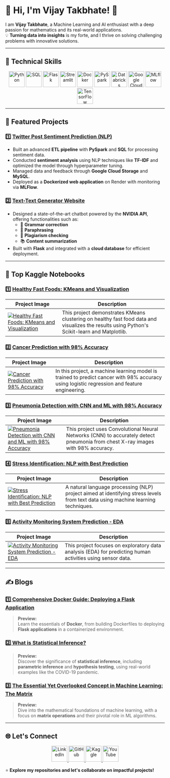 # 🌟 Hi, I'm Vijay Takbhate! 👋  

I am **Vijay Takbhate**, a Machine Learning and AI enthusiast with a deep passion for mathematics and its real-world applications.  
💡 **Turning data into insights** is my forte, and I thrive on solving challenging problems with innovative solutions.  

---

## 🔧 **Technical Skills**  
<div align="center">  
  <img src="https://cdn.jsdelivr.net/gh/devicons/devicon/icons/python/python-original.svg" alt="Python" height="50">  
  <img src="https://cdn.jsdelivr.net/gh/devicons/devicon/icons/mysql/mysql-original-wordmark.svg" alt="SQL" height="50">  
  <img src="https://cdn.jsdelivr.net/gh/devicons/devicon/icons/flask/flask-original.svg" alt="Flask" height="50">  
  <img src="https://streamlit.io/images/brand/streamlit-mark-color.svg" alt="Streamlit" height="50">  
  <img src="https://cdn.jsdelivr.net/gh/devicons/devicon/icons/docker/docker-original-wordmark.svg" alt="Docker" height="50">  
  <img src="https://spark.apache.org/images/spark-logo-trademark.png" alt="PySpark" height="50">  
  <img src="https://drive.google.com/uc?export=view&id=13BDBQaq2HpxYK5tVbv5vhT86CLDcM5sx" alt="Databricks" height="50">  
  <img src="https://github.com/user-attachments/assets/0735e042-2178-478b-bf02-493a6f4f255c" alt="Google Cloud Platform" height="50">  
  <img src="https://github.com/user-attachments/assets/63d5e52f-9385-4ec5-a300-43bc0f61d070" alt="MLflow" height="50">  
  <img src="https://github.com/user-attachments/assets/352d92fb-4b0d-454a-aacb-465dff41a391" alt="TensorFlow" height="50">  
</div>  

---

## 🚀 **Featured Projects**  
### **1️⃣ [Twitter Post Sentiment Prediction (NLP)](https://github.com/vijaytakbhate2002/sentiment-prediction-flask-application.git)**  
- Built an advanced **ETL pipeline** with **PySpark** and **SQL** for processing sentiment data.  
- Conducted **sentiment analysis** using NLP techniques like **TF-IDF** and optimized the model through hyperparameter tuning.  
- Managed data and feedback through **Google Cloud Storage** and **MySQL**.  
- Deployed as a **Dockerized web application** on Render with monitoring via **MLFlow**.  

### **2️⃣ [Text-Text Generator Website](https://text-text-generator.onrender.com/)**  
- Designed a state-of-the-art chatbot powered by the **NVIDIA API**, offering functionalities such as:  
  - 📝 **Grammar correction**  
  - 🔄 **Paraphrasing**  
  - 📜 **Plagiarism checking**  
  - 📚 **Content summarization**  
- Built with **Flask** and integrated with a **cloud database** for efficient deployment.  


---
## 📝 **Top Kaggle Notebooks**

### 1️⃣ [Healthy Fast Foods: KMeans and Visualization](https://www.kaggle.com/code/vijay20213/healthy-fast-foods-kmeans-and-visualization)

| Project Image | Description |
|---------------|-------------|
| [![Healthy Fast Foods: KMeans and Visualization](https://github.com/user-attachments/assets/8ae1f883-45c3-427e-855a-484abc29a830)](https://www.kaggle.com/code/vijay20213/healthy-fast-foods-kmeans-and-visualization) | This project demonstrates KMeans clustering on healthy fast food data and visualizes the results using Python's Scikit-learn and Matplotlib. |
  
### 2️⃣ [Cancer Prediction with 98% Accuracy](https://www.kaggle.com/code/vijay20213/cancer-prediction-with-98-accuracy)

| Project Image | Description |
|---------------|-------------|
| [![Cancer Prediction with 98% Accuracy](https://github.com/user-attachments/assets/7fdb7d52-d008-4798-9e88-32ccb2c4ff0b)](https://www.kaggle.com/code/vijay20213/cancer-prediction-with-98-accuracy) | In this project, a machine learning model is trained to predict cancer with 98% accuracy using logistic regression and feature engineering. |

### 3️⃣ [Pneumonia Detection with CNN and ML with 98% Accuracy](https://www.kaggle.com/code/vijay20213/pneumonia-detection-with-cnn-and-ml-with-98-acc)

| Project Image | Description |
|---------------|-------------|
| [![Pneumonia Detection with CNN and ML with 98% Accuracy](https://github.com/user-attachments/assets/e77f1bf0-0be9-44a9-8385-1bf2b838a4c3)](https://www.kaggle.com/code/vijay20213/pneumonia-detection-with-cnn-and-ml-with-98-acc) | This project uses Convolutional Neural Networks (CNN) to accurately detect pneumonia from chest X-ray images with 98% accuracy. |

### 4️⃣ [Stress Identification: NLP with Best Prediction](https://www.kaggle.com/code/vijay20213/stress-identification-nlp-with-best-prediction)

| Project Image | Description |
|---------------|-------------|
| [![Stress Identification: NLP with Best Prediction](https://github.com/user-attachments/assets/7dfbf9b6-c4e6-4bfa-bb03-e91224dab3c4)](https://www.kaggle.com/code/vijay20213/stress-identification-nlp-with-best-prediction) | A natural language processing (NLP) project aimed at identifying stress levels from text data using machine learning techniques. |

### 5️⃣ [Activity Monitoring System Prediction - EDA](https://www.kaggle.com/code/vijay20213/activity-monitoring-system-prediction-eda)

| Project Image | Description |
|---------------|-------------|
| [![Activity Monitoring System Prediction - EDA](https://github.com/user-attachments/assets/c937f0db-0a1a-4411-9ba9-7de74ab81e2d)](https://www.kaggle.com/code/vijay20213/activity-monitoring-system-prediction-eda) | This project focuses on exploratory data analysis (EDA) for predicting human activities using sensor data. |

---

## ✍️ **Blogs**  
### [1️⃣ Comprehensive Docker Guide: Deploying a Flask Application](https://www.linkedin.com/pulse/comprehensive-docker-guide-deploying-flask-vijay-takbhate-ojxvc/?trackingId=EzxHCiCaQbur%2FNED9CL76A%3D%3D)  
> **Preview:**  
> Learn the essentials of **Docker**, from building Dockerfiles to deploying **Flask applications** in a containerized environment.  

### [2️⃣ What is Statistical Inference?](https://www.linkedin.com/pulse/what-statistical-inference-vijay-takbhate-liyhe/?trackingId=EzxHCiCaQbur%2FNED9CL76A%3D%3D)  
> **Preview:**  
> Discover the significance of **statistical inference**, including **parametric inference** and **hypothesis testing**, using real-world examples like the COVID-19 pandemic.  

### [3️⃣ The Essential Yet Overlooked Concept in Machine Learning: The Matrix](https://www.linkedin.com/pulse/essential-yet-overlooked-concept-machine-learning-matrix-takbhate-wrzqc/?trackingId=EzxHCiCaQbur%2FNED9CL76A%3D%3D)  
> **Preview:**  
> Dive into the mathematical foundations of machine learning, with a focus on **matrix operations** and their pivotal role in ML algorithms.  

---
## 🌐 **Let's Connect**  
<div align="center">  
  <a href="https://www.linkedin.com/in/vijay-takbhate-b9231a236/?trk=PROFILE_DROP_DOWN" target="_blank">
    <img src="https://github.com/user-attachments/assets/1c2fb965-55e6-45bc-a7fa-75031cd44cb3" alt="LinkedIn" height="50">
  </a>  
  <a href="https://github.com/vijaytakbhate2002" target="_blank">
    <img src="https://cdn.jsdelivr.net/gh/devicons/devicon/icons/github/github-original.svg" alt="GitHub" height="50">
  </a>  
  <a href="https://www.kaggle.com/vijay20213" target="_blank">
    <img src="https://github.com/user-attachments/assets/273fa337-58c9-4da4-ba55-95b6d72eb95c" alt="Kaggle" height="50">
  </a>  
  <a href="https://www.youtube.com/c/DeepNeural" target="_blank">
    <img src="https://github.com/user-attachments/assets/ba2c08fc-a203-43a1-9712-f5ee5c985e6e" alt="YouTube" height="50">
  </a>  
</div>  

⭐️ **Explore my repositories and let's collaborate on impactful projects!**
